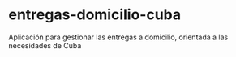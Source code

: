 # entregas-domicilio-cuba
Aplicación para gestionar las entregas a domicilio, orientada a las necesidades de Cuba
